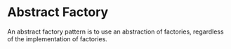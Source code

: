 # Abstract Factory

An abstract factory pattern is to use an abstraction of factories, regardless of the implementation of factories.
